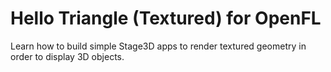 # Hello Triangle (Textured) for OpenFL

Learn how to build simple Stage3D apps to render textured geometry in order to
display 3D objects.
